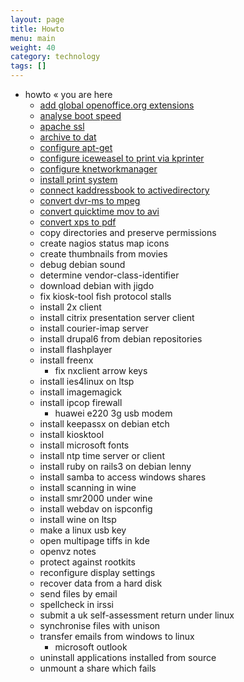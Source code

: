 ```yaml
---
layout: page
title: Howto
menu: main
weight: 40
category: technology
tags: []
---
```


 * howto  « you are here
    * [add global openoffice.org extensions](/howto/add-global-openoffice-org-extensions/)
    * [analyse boot speed](/howto/analyse-boot-speed/)
    * [apache ssl](/howto/apache-ssl/)
    * [archive to dat](/howto/archive-to-dat)
    * [configure apt-get](/howto/configure-apt-get)
    * [configure iceweasel to print via kprinter](/howto/configure-iceweasel-to-print-via-kprinter/)
    * [configure knetworkmanager](/howto/configure-knetwork-manager/)
    * [install print system](/howto/install-print-system/)
    * [connect kaddressbook to activedirectory](/howto/connect-kaddressbook-to-activedirectory/)
    * [convert dvr-ms to mpeg](/howto/convert-dvr-ms-to-mpeg/)
    * [convert quicktime mov to avi](/howto/convert-quicktime-mov-to-avi/)
    * [convert xps to pdf](/howto/convert-xps-to-pdf/)
    * copy directories and preserve permissions
    * create nagios status map icons
    * create thumbnails from movies
    * debug debian sound
    * determine vendor-class-identifier
    * download debian with jigdo
    * fix kiosk-tool fish protocol stalls
    * install 2x client
    * install citrix presentation server client
    * install courier-imap server
    * install drupal6 from debian repositories
    * install flashplayer
    * install freenx
        * fix nxclient arrow keys
    * install ies4linux on ltsp
    * install imagemagick
    * install ipcop firewall
        * huawei e220 3g usb modem
    * install keepassx on debian etch
    * install kiosktool
    * install microsoft fonts
    * install ntp time server or client
    * install ruby on rails3 on debian lenny
    * install samba to access windows shares
    * install scanning in wine
    * install smr2000 under wine
    * install webdav on ispconfig
    * install wine on ltsp
    * make a linux usb key
    * open multipage tiffs in kde
    * openvz notes
    * protect against rootkits
    * reconfigure display settings
    * recover data from a hard disk
    * send files by email
    * spellcheck in irssi
    * submit a uk self-assessment return under linux
    * synchronise files with unison
    * transfer emails from windows to linux
        * microsoft outlook
    * uninstall applications installed from source
    * unmount a share which fails
